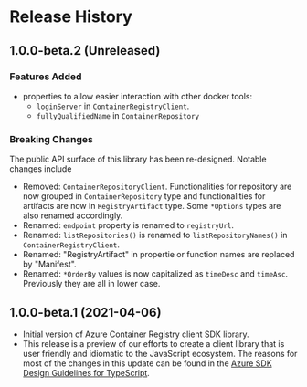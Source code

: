 # Release History

## 1.0.0-beta.2 (Unreleased)

### Features Added

- properties to allow easier interaction with other docker tools:
  - `loginServer` in `ContainerRegistryClient`.
  - `fullyQualifiedName` in `ContainerRepository`

### Breaking Changes

The public API surface of this library has been re-designed. Notable changes include

- Removed: `ContainerRepositoryClient`. Functionalities for repository are now grouped in `ContainerRepository` type and functionalities for artifacts are now in `RegistryArtifact` type. Some `*Options` types are also renamed accordingly.
- Renamed: `endpoint` property is renamed to `registryUrl`.
- Renamed: `listRepositories()` is renamed to `listRepositoryNames()` in `ContainerRegistryClient`.
- Renamed: "RegistryArtifact" in propertie or function names are replaced by "Manifest".
- Renamed: `*OrderBy` values is now capitalized as `timeDesc` and `timeAsc`. Previously they are all in lower case.

## 1.0.0-beta.1 (2021-04-06)

- Initial version of Azure Container Registry client SDK library.
- This release is a preview of our efforts to create a client library that is user friendly and
  idiomatic to the JavaScript ecosystem. The reasons for most of the changes in this update can be found in the
  [Azure SDK Design Guidelines for TypeScript](https://azure.github.io/azure-sdk/typescript_introduction.html).
